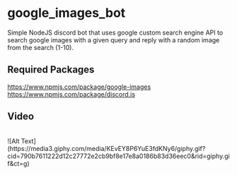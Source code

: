 # google_images_bot
Simple NodeJS discord bot that uses google custom search engine API to search google images with a given query and reply with a random image from the search (1-10).

## Required Packages
https://www.npmjs.com/package/google-images
</br>
https://www.npmjs.com/package/discord.js

## Video
</br>
![Alt Text](https://media3.giphy.com/media/KEvEY8P6YuE3fdKNy6/giphy.gif?cid=790b7611222d12c27772e2cb9bf8e17e8a0186b83d36eec0&rid=giphy.gif&ct=g)
